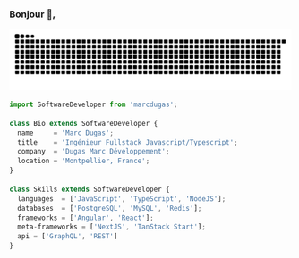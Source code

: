 ### Bonjour 👋,

<p align = "center">
	<img src = "https://github.com/7oSkaaa/7oSkaaa/blob/output/github-contribution-grid-snake.svg?" alt = "Snake Game"/>
</p>

```ts
import SoftwareDeveloper from 'marcdugas';

class Bio extends SoftwareDeveloper {
  name     = 'Marc Dugas';
  title    = 'Ingénieur Fullstack Javascript/Typescript';
  company  = 'Dugas Marc Développement';
  location = 'Montpellier, France';
}

class Skills extends SoftwareDeveloper {
  languages  = ['JavaScript', 'TypeScript', 'NodeJS'];
  databases  = ['PostgreSQL', 'MySQL', 'Redis'];
  frameworks = ['Angular', 'React'];
  meta-frameworks = ['NextJS', 'TanStack Start'];
  api = ['GraphQL', 'REST']
}
```
